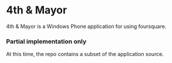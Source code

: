 4th & Mayor
===========

4th &amp; Mayor is a Windows Phone application for using foursquare. 

### Partial implementation only
At this time, the repo contains a subset of the application source.